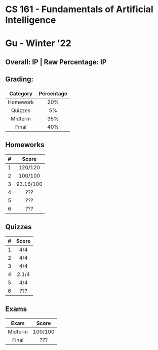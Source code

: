 # CS 161 - Fundamentals of Artificial Intelligence

# Gu - Winter '22

## Overall: IP | Raw Percentage: IP

## Grading:

| Category | Percentage |
| :------: | :--------: |
| Homework |    20%     |
| Quizzes  |     5%     |
| Midterm  |    35%     |
|  Final   |    40%     |

## Homeworks

|  #   |   Score   |
| :--: | :-------: |
|  1   |  120/120  |
|  2   |  100/100  |
|  3   | 93.16/100 |
|  4   |    ???    |
|  5   |    ???    |
|  6   |    ???    |

## Quizzes

|  #   | Score |
| :--: | :---: |
|  1   |  4/4  |
|  2   |  4/4  |
|  3   |  4/4  |
|  4   | 2.1/4 |
|  5   |  4/4  |
|  6   |  ???  |

## Exams

|  Exam   |  Score  |
| :-----: | :-----: |
| Midterm | 100/100 |
|  Final  |   ???   |

